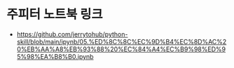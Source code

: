 # 주피터 노트북 링크
* https://github.com/jerrytohub/python-skill/blob/main/ipynb/05.%ED%8C%8C%EC%9D%B4%EC%8D%AC%20%EB%AA%A8%EB%93%88%20%EC%84%A4%EC%B9%98%ED%95%98%EA%B8%B0.ipynb
